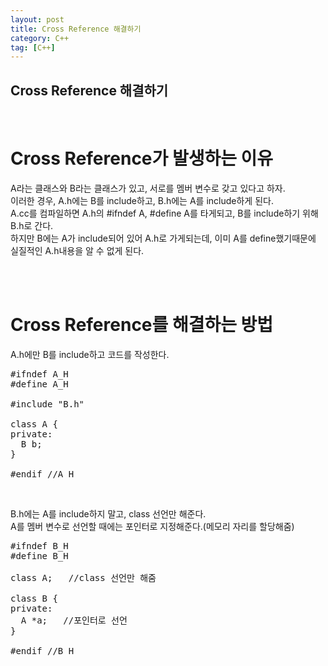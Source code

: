```yaml
---
layout: post
title: Cross Reference 해결하기
category: C++
tag: [C++]
---
```


## Cross Reference 해결하기

<br>

# Cross Reference가 발생하는 이유

A라는 클래스와 B라는 클래스가 있고, 서로를 멤버 변수로 갖고 있다고 하자.<br>
이러한 경우, A.h에는 B를 include하고, B.h에는 A를 include하게 된다.<br>
A.cc를 컴파일하면 A.h의 #ifndef A, #define A를 타게되고, B를 include하기 위해 B.h로 간다.<br>
하지만 B에는 A가 include되어 있어 A.h로 가게되는데, 이미 A를 define했기때문에 실질적인 A.h내용을 알 수 없게 된다.<br>

<br>
<br>

# Cross Reference를 해결하는 방법

A.h에만 B를 include하고 코드를 작성한다.

<pre class="prettyprint">
#ifndef A_H
#define A_H

#include "B.h"

class A {
private:
  B b;
}

#endif //A_H
</pre>
<br>

B.h에는 A를 include하지 말고, class 선언만 해준다.<br>
A를 멤버 변수로 선언할 때에는 포인터로 지정해준다.(메모리 자리를 할당해줌)<br>

<pre class="prettyprint">
#ifndef B_H
#define B_H

class A;   //class 선언만 해줌

class B {
private:
  A *a;   //포인터로 선언
}

#endif //B_H
</pre>

<br>
<br>